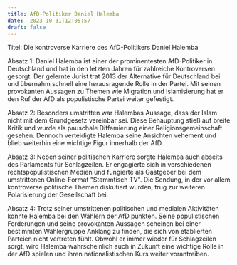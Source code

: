 ```yaml
---
title: AfD-Politiker Daniel Halemba
date:  2023-10-31T12:05:57
draft: false
---
```


Titel: Die kontroverse Karriere des AfD-Politikers Daniel Halemba

Absatz 1:
Daniel Halemba ist einer der prominentesten AfD-Politiker in Deutschland und hat in den letzten Jahren für zahlreiche Kontroversen gesorgt. Der gelernte Jurist trat 2013 der Alternative für Deutschland bei und übernahm schnell eine herausragende Rolle in der Partei. Mit seinen provokanten Aussagen zu Themen wie Migration und Islamisierung hat er den Ruf der AfD als populistische Partei weiter gefestigt.

Absatz 2:
Besonders umstritten war Halembas Aussage, dass der Islam nicht mit dem Grundgesetz vereinbar sei. Diese Behauptung stieß auf breite Kritik und wurde als pauschale Diffamierung einer Religionsgemeinschaft gesehen. Dennoch verteidigte Halemba seine Ansichten vehement und blieb weiterhin eine wichtige Figur innerhalb der AfD.

Absatz 3:
Neben seiner politischen Karriere sorgte Halemba auch abseits des Parlaments für Schlagzeilen. Er engagierte sich in verschiedenen rechtspopulistischen Medien und fungierte als Gastgeber bei dem umstrittenen Online-Format "Stammtisch TV". Die Sendung, in der vor allem kontroverse politische Themen diskutiert wurden, trug zur weiteren Polarisierung der Gesellschaft bei.

Absatz 4:
Trotz seiner umstrittenen politischen und medialen Aktivitäten konnte Halemba bei den Wählern der AfD punkten. Seine populistischen Forderungen und seine provokanten Aussagen scheinen bei einer bestimmten Wählergruppe Anklang zu finden, die sich von etablierten Parteien nicht vertreten fühlt. Obwohl er immer wieder für Schlagzeilen sorgt, wird Halemba wahrscheinlich auch in Zukunft eine wichtige Rolle in der AfD spielen und ihren nationalistischen Kurs weiter vorantreiben.